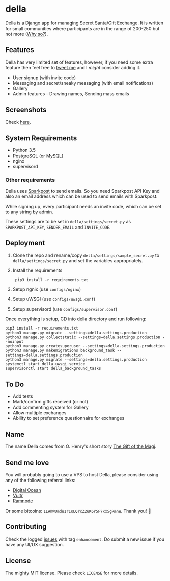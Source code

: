 # della

Della is a Django app for managing Secret Santa/Gift Exchange. It is written for small communities where participants are in the range of 200-250 but not more ([Why so?](more.md#why-not-large-number-of-users)).

## Features

Della has very limited set of features, however, if you need some extra feature then feel free to [tweet me](https://twitter.com/iavins) and I _might_ consider adding it.

- User signup (with invite code)
- Messaging and secret/sneaky messaging (with email notifications)
- Gallery
- Admin features - Drawing names, Sending mass emails

## Screenshots

Check [here](http://avi.im/della/#screenshots).

## System Requirements

- Python 3.5
- PostgreSQL (or [MySQL](more.md#using-mysql))
- nginx
- supervisord

### Other requirements

Della uses [Sparkpost](https://www.sparkpost.com/) to send emails. So you need Sparkpost API Key and also an email address which can be used to send emails with Sparkpost. 

While signing up, every participant needs an invite code, which can be set to any string by admin.

These settings are to be set in `della/settings/secret.py` as `SPARKPOST_API_KEY`, `SENDER_EMAIL` and `INVITE_CODE`.

## Deployment

1. Clone the repo and rename/copy `della/settings/sample_secret.py` to `della/settings/secret.py` and set the variables appropriately.

2. Install the requirements 

        pip3 install -r requirements.txt

3. Setup ngnix (use `configs/nginx`)

4. Setup uWSGI (use `configs/uwsgi.conf`)

5. Setup supervisord (use `configs/supervisor.conf`)

Once everything is setup, CD into della directory and run following:

    pip3 install -r requirements.txt
    python3 manage.py migrate --settings=della.settings.production
    python3 manage.py collectstatic --settings=della.settings.production --noinput
    python3 manage.py createsuperuser --settings=della.settings.production
    python3 manage.py makemigrations background_task --settings=della.settings.production
    python3 manage.py migrate --settings=della.settings.production
    systemctl start della.uwsgi.service
    supervisorctl start della_background_tasks

## To Do

- Add tests
- Mark/confirm gifts received (or not)
- Add commenting system for Gallery
- Allow multiple exchanges
- Ability to set preference questionnaire for exchanges

## Name

The name Della comes from O. Henry's short story [The Gift of the Magi](http://www.gutenberg.org/files/7256/7256-h/7256-h.htm).

## Send me love

You will probably going to use a VPS to host Della, please consider using any of the following referral links:

- [Digital Ocean](https://m.do.co/c/6eae876c2650)
- [Vultr](http://www.vultr.com/?ref=7047034)
- [Ramnode](https://clientarea.ramnode.com/aff.php?aff=1647)

Or some bitcoins: `1LAmWUmdu1r1KLQrcZ2uK6r5P7xx5gRmnW`. Thank you! 🎅

## Contributing

Check the logged [issues](https://github.com/avinassh/della/issues?q=is%3Aissue+is%3Aopen+label%3Aenhancement) with tag `enhancement`. Do submit a new issue if you have any UI/UX suggestion.

## License

The mighty MIT license. Please check `LICENSE` for more details.
